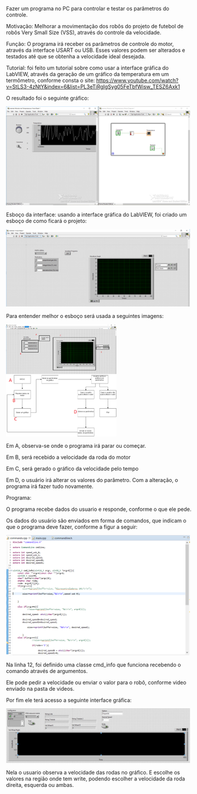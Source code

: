Fazer um programa no PC para controlar e testar os parâmetros do controle.

Motivação: Melhorar a movimentação dos robôs do projeto de futebol de robôs Very Small Size (VSS), através do controle da velocidade.   

Função: O programa irá receber os parâmetros de controle do motor, através da interface USART ou USB. Esses valores podem ser alterados e testados até que se obtenha a velocidade ideal desejada.

Tutorial: foi feito um tutorial sobre como usar a interface gráfica do LabVIEW, através da geração de um gráfico da temperatura em um termômetro, conforme consta o site: https://www.youtube.com/watch?v=StLS3-4zNtY&index=6&list=PL3eTiRgIgSyg05FeTbfWisw_TESZ6Axk1

O resultado foi o seguinte gráfico:

<img src="Imagens/Tutorial.PNG" width="500">


Esboço da interface: usando a interface gráfica do LabVIEW, foi criado um esboço de como ficará o projeto:

<img src="Imagens/Esboco.PNG" width="500">

Para entender melhor o esboço será usada a seguintes imagens: 


<img src="Imagens/Esboco2.png" width="300">  <img src="Imagens/Fluxograma2.png" width="300">


Em A, observa-se onde o programa irá parar ou começar.

Em B, será recebido a velocidade da roda do motor

Em C, será gerado o gráfico da velocidade pelo tempo

Em D, o usuário irá alterar os valores do parâmetro. Com a alteração, o programa irá fazer tudo novamente.

Programa:

O programa recebe dados do usuario e responde, conforme o que ele pede.

Os dados do usuário são enviados em forma de comandos, que indicam o que o programa deve fazer, conforme a figur a seguir:

<img src="Imagens/cpp1.PNG" width="500">

Na linha 12, foi definido uma classe cmd_info que funciona recebendo o comando através de argumentos.


Ele pode pedir a velocidade ou enviar o valor para o robô, conforme video enviado na pasta de videos.

Por fim ele terá acesso a seguinte interface gráfica:

<img src="Imagens/interface grafica.jpeg" width="500">

Nela o usuario observa a velocidade das rodas no gráfico. E escolhe os valores na região onde tem write, podendo escolher a velocidade da roda direita, esquerda ou ambas.



